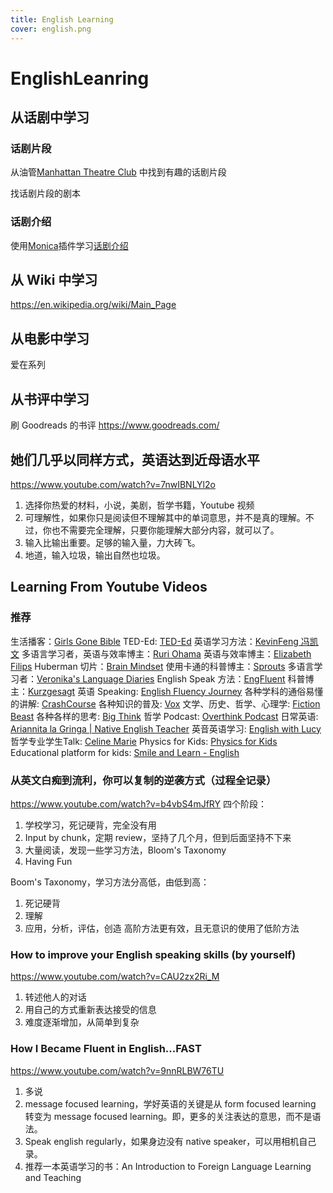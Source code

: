 ```yaml
---
title: English Learning
cover: english.png
---
```


# EnglishLeanring

## 从话剧中学习

### 话剧片段

从油管[Manhattan Theatre Club](https://www.youtube.com/watch?v=Ud4EAsZamzc) 中找到有趣的话剧片段

找话剧片段的剧本

### 话剧介绍

使用[Monica](https://monica.im/?index=1&from=extension_nav)插件学习[话剧介绍](https://www.manhattantheatreclub.com/)

## 从 Wiki 中学习

<https://en.wikipedia.org/wiki/Main_Page>

## 从电影中学习

爱在系列

## 从书评中学习

刷 Goodreads 的书评
<https://www.goodreads.com/>

## 她们几乎以同样方式，英语达到近母语水平

<https://www.youtube.com/watch?v=7nwIBNLYl2o>

1. 选择你热爱的材料，小说，美剧，哲学书籍，Youtube 视频
2. 可理解性，如果你只是阅读但不理解其中的单词意思，并不是真的理解。不过，你也不需要完全理解，只要你能理解大部分内容，就可以了。
3. 输入比输出重要。足够的输入量，力大砖飞。
4. 地道，输入垃圾，输出自然也垃圾。

## Learning From Youtube Videos

### 推荐

生活播客：[Girls Gone Bible](https://www.youtube.com/@GirlsGoneBible)
TED-Ed: [TED-Ed](https://www.youtube.com/@TEDEd)
英语学习方法：[KevinFeng 冯凯文](https://www.youtube.com/@IAmKevinFeng)
多语言学习者，英语与效率博主：[Ruri Ohama](https://www.youtube.com/@ruriohama)
英语与效率博主：[Elizabeth Filips](https://www.youtube.com/@elizabethfilips)
Huberman 切片：[Brain Mindset](https://www.youtube.com/@brain.mindset)
使用卡通的科普博主：[Sprouts](https://www.youtube.com/@sprouts)
多语言学习者：[Veronika's Language Diaries](https://www.youtube.com/@veronika_languagediaries)
English Speak 方法：[EngFluent](https://www.youtube.com/@EngfluentPlus)
科普博主：[Kurzgesagt](https://www.youtube.com/@Kurzgesagt)
英语 Speaking: [English Fluency Journey](https://www.youtube.com/@EnglishFluencyJourney)
各种学科的通俗易懂的讲解: [CrashCourse](https://www.youtube.com/@crashcourse)
各种知识的普及: [Vox](https://www.youtube.com/@Vox)
文学、历史、哲学、心理学: [Fiction Beast](https://www.youtube.com/@Fiction_Beast)
各种各样的思考: [Big Think](https://www.youtube.com/@bigthink)
哲学 Podcast: [Overthink Podcast](https://www.youtube.com/@OverthinkPodcastPhilosophy)
日常英语: [Ariannita la Gringa | Native English Teacher](https://www.youtube.com/@ariannitalagringa)
英音英语学习: [English with Lucy](https://www.youtube.com/@EnglishwithLucy)
哲学专业学生Talk: [Celine Marie](https://www.youtube.com/@celine_marie)
Physics for Kids: [Physics for Kids](https://www.youtube.com/playlist?list=PLFMuuV5u2TAv6ySNBG0DG-ITNQS8XYqcv)
Educational platform for kids: [Smile and Learn - English ](https://www.youtube.com/@SmileandLearnEnglish/playlists)


### 从英文白痴到流利，你可以复制的逆袭方式（过程全记录）

<https://www.youtube.com/watch?v=b4vbS4mJfRY>
四个阶段：

1. 学校学习，死记硬背，完全没有用
2. Input by chunk，定期 review，坚持了几个月，但到后面坚持不下来
3. 大量阅读，发现一些学习方法，Bloom's Taxonomy
4. Having Fun

Boom's Taxonomy，学习方法分高低，由低到高：

1. 死记硬背
2. 理解
3. 应用，分析，评估，创造
   高阶方法更有效，且无意识的使用了低阶方法

### How to improve your English speaking skills (by yourself)

<https://www.youtube.com/watch?v=CAU2zx2Ri_M>

1. 转述他人的对话
2. 用自己的方式重新表达接受的信息
3. 难度逐渐增加，从简单到复杂

### How I Became Fluent in English...FAST

https://www.youtube.com/watch?v=9nnRLBW76TU

1. 多说
2. message focused learning，学好英语的关键是从 form focused learning 转变为 message focused learning。即，更多的关注表达的意思，而不是语法。
3. Speak english regularly，如果身边没有 native speaker，可以用相机自己录。
4. 推荐一本英语学习的书：An Introduction to Foreign Language Learning and Teaching

